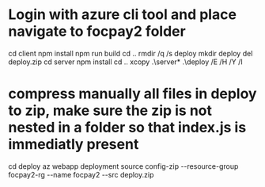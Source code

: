 # Login with azure cli tool and place navigate to focpay2 folder
cd client
npm install
npm run build
cd ..
rmdir /q /s deploy
mkdir deploy
del deploy.zip
cd server
npm install
cd ..
xcopy .\server\* .\deploy /E /H /Y /I
# compress manually all files in deploy to zip, make sure the zip is not nested in a folder so that index.js is immediatly present
cd deploy
az webapp deployment source config-zip --resource-group focpay2-rg --name focpay2 --src deploy.zip